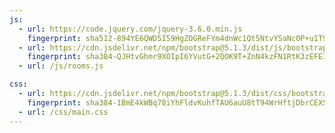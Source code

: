 ```yaml
---
js:
  - url: https://code.jquery.com/jquery-3.6.0.min.js
    fingerprint: sha512-894YE6QWD5I59HgZOGReFYm4dnWc1Qt5NtvYSaNcOP+u1T9qYdvdihz0PPSiiqn/+/3e7Jo4EaG7TubfWGUrMQ==
  - url: https://cdn.jsdelivr.net/npm/bootstrap@5.1.3/dist/js/bootstrap.min.js
    fingerprint: sha384-QJHtvGhmr9XOIpI6YVutG+2QOK9T+ZnN4kzFN1RtK3zEFEIsxhlmWl5/YESvpZ13
  - url: /js/rooms.js

css:
  - url: https://cdn.jsdelivr.net/npm/bootstrap@5.1.3/dist/css/bootstrap.min.css
    fingerprint: sha384-1BmE4kWBq78iYhFldvKuhfTAU6auU8tT94WrHftjDbrCEXSU1oBoqyl2QvZ6jIW3
  - url: /css/main.css
---
```

